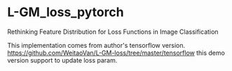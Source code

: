 # L-GM_loss_pytorch
Rethinking Feature Distribution for Loss Functions in Image Classification

This implementation comes from author's tensorflow version. https://github.com/WeitaoVan/L-GM-loss/tree/master/tensorflow
this demo version support to update loss param.


